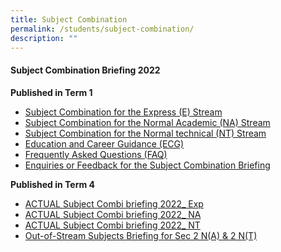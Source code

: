 ```yaml
---
title: Subject Combination
permalink: /students/subject-combination/
description: ""
---
```

#### **Subject Combination Briefing 2022**



**Published in Term 1**

*   [Subject Combination for the Express (E) Stream](https://youtu.be/Nge6mxuao90)
*   [Subject Combination for the Normal Academic (NA) Stream](https://youtu.be/UVbCUrbNWQQ)
*   [Subject Combination for the Normal technical (NT) Stream](https://youtu.be/LveS1TYRJTk)
*   [Education and Career Guidance (ECG)](https://youtu.be/XCQ_0TGKuGc)
*   [Frequently Asked Questions (FAQ)](/files/Frequently-Asked-Questions-FAQ.pdf)
*   [Enquiries or Feedback for the Subject Combination Briefing](https://form.gov.sg/621c1f41a71f3d0013eb4247)

**Published in Term 4**

*   [ACTUAL Subject Combi briefing 2022\_ Exp](/files/ACTUAL-Subject-Combi-briefing-2022_-Exp.pdf)
*   [ACTUAL Subject Combi briefing 2022\_ NA](/files/ACTUAL-Subject-Combi-briefing-2022_-NA.pdf)
*   [ACTUAL Subject Combi briefing 2022\_ NT](/files/ACTUAL-Subject-Combi-briefing-2022_-NT.pdf)
*  [Out-of-Stream Subjects Briefing for Sec 2 N(A) & 2 N(T)](/files/Out-of-Stream-Subjects-Briefing-for-Sec-2-NA-2-NT.pdf)